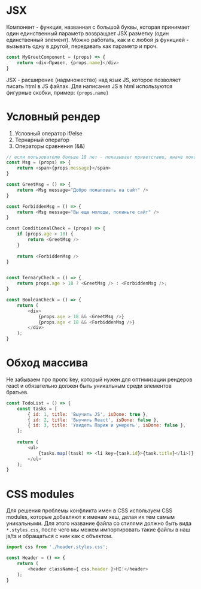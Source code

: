 # JSX
Компонент - функция, названная с большой буквы, которая принимает один единственный параметр возвращает JSX разметку (один единственный элемент).
Можно работать, как и с любой js функцией - вызывать одну в другой, передавать как параметр и проч.

```javascript
const MyGreetComponent = (props) => {
    return <div>Привет, {props.name}</div>
}
```

JSX - расширение (надмножество) над язык JS, которое позволяет писать html в JS файлах.
Для написания JS в html используются фигурные скобки, пример: ```{props.name}```

# Условный рендер
1. Условный оператор if/else
2. Тернарный оператор
3. Операторы сравнения (&&)

```javascript
// если пользователю больше 18 лет - показывает приветствие, иначе показываем предупреждение
const Msg = (props) => {
    return <span>{props.message}</span>
}

const GreetMsg = () => {
    return <Msg message="Добро пожаловать на сайт" />
}

const ForbiddenMsg = () => {
    return <Msg message="Вы еще молоды, покиньте сайт" />
}

сonst ConditionalCheck = (props) => {
    if (props.age > 18) {
        return <GreetMsg />
    }
    
    return <ForbiddenMsg />
}


const TernaryCheck = () => {
    return props.age > 18 ? <GreetMsg /> : <ForbiddenMsg />;
}

const BooleanCheck = () => {
    return (
        <div>
            {props.age > 18 && <GreetMsg />}
            {props.age < 18 && <ForbiddenMsg />}
        </div>
    );
}
```

# Обход массива
Не забываем про пропс key, который нужен для оптимизации рендеров react и обязательно должен быть уникальным среди элементов братьев.

```javascript
const TodoList = () => {
    const tasks = [
        { id: 1, title: 'Выучить JS', isDone: true },
        { id: 2, title: 'Выучить React', isDone: false },
        { id: 3, title: 'Увидеть Париж и умереть', isDone: false },
    ];
    
    return (
        <ul>
            {tasks.map((task) => <li key={task.id}>{task.title}</li>)}
        </ul>
    );
}
```

# CSS modules
Для решения проблемы конфликта имен в CSS используем CSS modules, которые добавляют к именам хеш, делая их тем самым уникальными.
Для этого название файла со стилями должно быть вида `*.styles.css`, после чего мы можем импортировать такие файлы в наш js/ts и обращаться с ним как с объектом.

```javascript
import css from './header.styles.css';

const Header = () => {
    return (
        <header className={ css.header }>HI!</header>
    );
}
```
